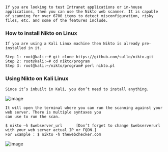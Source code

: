 ```Scan your web server for vulnerabilities. 

If you are looking to test Intranet applications or in-house applications, then you can use the Nikto web scanner. It is capable 
of scanning for over 6700 items to detect misconfiguration, risky files, etc. and some of the features include.
```
### How to install Nikto on Linux
```
If you are using a Kali Linux machine then Nikto is already pre-installed in it. 

Step 1: root@kali:~# git clone https://github.com/sullo/nikto.git
Step 2: root@kali:~# cd nikto/program
Step 3: root@kali:~/nikto/program# perl nikto.pl

```
### Using Nikto on Kali Linux
```
Since it’s inbuilt in Kali, you don’t need to install anything.
```
![image](https://user-images.githubusercontent.com/59710234/154805095-e2fb3bd0-5373-4ffc-a5c8-ec01705119ed.png)
```
It will open the terminal where you can run the scanning against your web server. There is multiple syntaxes you 
can use to run the scan.
```
```
$ nikto –h $webserver_url      [Don’t forget to change $webserverurl with your web server actual IP or FQDN.]
For Example : $ nikto -h thewebchecker.com
```
![image](https://user-images.githubusercontent.com/59710234/154804141-0769a334-23dc-4774-977f-c699aeb8d6bd.png)
